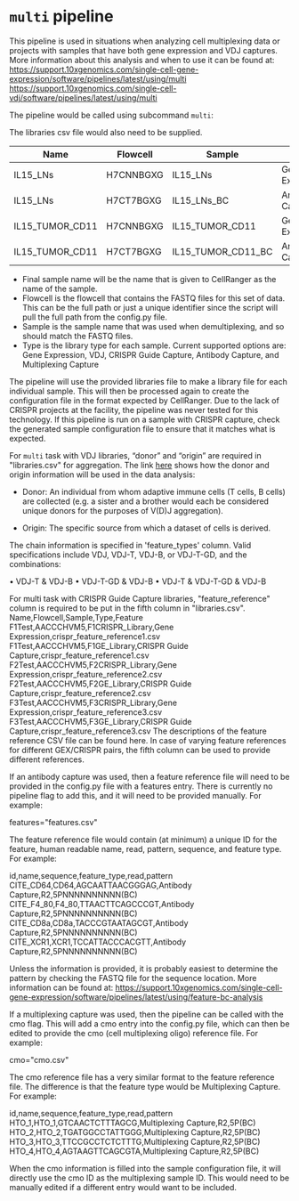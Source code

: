 # `multi` pipeline 


This pipeline is used in situations when analyzing cell multiplexing data or projects with samples that have both gene expression and VDJ captures. More information about this analysis and when to use it can be found at:
https://support.10xgenomics.com/single-cell-gene-expression/software/pipelines/latest/using/multi
https://support.10xgenomics.com/single-cell-vdj/software/pipelines/latest/using/multi


The pipeline would be called using subcommand `multi`: 



The libraries csv file would also need to be supplied.

| Name            | Flowcell  | Sample             | Type             |            |
|-----------------|-----------|--------------------|------------------|------------|
| IL15_LNs        | H7CNNBGXG | IL15_LNs           | Gene Expression  | Expression |
| IL15_LNs        | H7CT7BGXG | IL15_LNs_BC        | Antibody Capture | Capture    |
| IL15_TUMOR_CD11 | H7CNNBGXG | IL15_TUMOR_CD11    | Gene Expression  | Expression |
| IL15_TUMOR_CD11 | H7CT7BGXG | IL15_TUMOR_CD11_BC | Antibody Capture | Capture    |

* Final sample name will be the name that is given to CellRanger as the name of the sample. 
* Flowcell is the flowcell that contains the FASTQ files for this set of data. This can be the full path or just a unique identifier since the script will pull the full path from the config.py file.
* Sample is the sample name that was used when demultiplexing, and so should match the FASTQ files.
* Type is the library type for each sample. Current supported options are: Gene Expression, VDJ, CRISPR Guide Capture, Antibody Capture, and Multiplexing Capture

The pipeline will use the provided libraries file to make a library file for each individual sample. This will then be processed again to create the configuration file in the format expected by CellRanger. Due to the lack of CRISPR projects at the facility, the pipeline was never tested for this technology. If this pipeline is run on a sample with CRISPR capture, check the generated sample configuration file to ensure that it matches what is expected. 

For `multi` task with VDJ libraries, “donor” and “origin” are required in "libraries.csv" for aggregation. The link [here](https://support.10xgenomics.com/single-cell-vdj/software/pipelines/latest/using/aggr#donor_origin) shows how the donor and origin information will be used in the data analysis:

* Donor: An individual from whom adaptive immune cells (T cells, B cells) are collected (e.g. a sister and a brother would each be considered unique donors for the purposes of V(D)J aggregation).

* Origin: The specific source from which a dataset of cells is derived.


The chain information is specified in 'feature_types' column. Valid specifications include VDJ, VDJ-T, VDJ-B, or VDJ-T-GD, and the combinations:

• VDJ-T & VDJ-B
• VDJ-T-GD & VDJ-B
• VDJ-T & VDJ-T-GD & VDJ-B


For multi task with CRISPR Guide Capture libraries, "feature_reference" column is required to be put in the fifth column in "libraries.csv". 
Name,Flowcell,Sample,Type,Feature
F1Test,AACCCHVM5,F1CRISPR_Library,Gene Expression,crispr_feature_reference1.csv
F1Test,AACCCHVM5,F1GE_Library,CRISPR Guide Capture,crispr_feature_reference1.csv
F2Test,AACCCHVM5,F2CRISPR_Library,Gene Expression,crispr_feature_reference2.csv
F2Test,AACCCHVM5,F2GE_Library,CRISPR Guide Capture,crispr_feature_reference2.csv
F3Test,AACCCHVM5,F3CRISPR_Library,Gene Expression,crispr_feature_reference3.csv
F3Test,AACCCHVM5,F3GE_Library,CRISPR Guide Capture,crispr_feature_reference3.csv
The descriptions of the feature reference CSV file can be found here. In case of varying feature references for different GEX/CRISPR pairs, the fifth column can be used to provide different references.

If an antibody capture was used, then a feature reference file will need to be provided in the config.py file with a features entry. There is currently no pipeline flag to add this, and it will need to be provided manually. For example:

features="features.csv"

The feature reference file would contain (at minimum) a unique ID for the feature, human readable name, read, pattern, sequence, and feature type. For example:

id,name,sequence,feature_type,read,pattern
CITE_CD64,CD64,AGCAATTAACGGGAG,Antibody Capture,R2,5PNNNNNNNNNN(BC)
CITE_F4_80,F4_80,TTAACTTCAGCCCGT,Antibody Capture,R2,5PNNNNNNNNNN(BC)
CITE_CD8a,CD8a,TACCCGTAATAGCGT,Antibody Capture,R2,5PNNNNNNNNNN(BC)
CITE_XCR1,XCR1,TCCATTACCCACGTT,Antibody Capture,R2,5PNNNNNNNNNN(BC)

Unless the information is provided, it is probably easiest to determine the pattern by checking the FASTQ file for the sequence location. More information can be found at: https://support.10xgenomics.com/single-cell-gene-expression/software/pipelines/latest/using/feature-bc-analysis

If a multiplexing capture was used, then the pipeline can be called with the cmo flag. This will add a cmo entry into the config.py file, which can then be edited to provide the cmo (cell multiplexing oligo) reference file. For example:

cmo="cmo.csv"

The cmo reference file has a very similar format to the feature reference file. The difference is that the feature type would be Multiplexing Capture. For example:

id,name,sequence,feature_type,read,pattern
HTO_1,HTO_1,GTCAACTCTTTAGCG,Multiplexing Capture,R2,5P(BC)
HTO_2,HTO_2,TGATGGCCTATTGGG,Multiplexing Capture,R2,5P(BC)
HTO_3,HTO_3,TTCCGCCTCTCTTTG,Multiplexing Capture,R2,5P(BC)
HTO_4,HTO_4,AGTAAGTTCAGCGTA,Multiplexing Capture,R2,5P(BC)

When the cmo information is filled into the sample configuration file, it will directly use the cmo ID as the multiplexing sample ID. This would need to be manually edited if a different entry would want to be included.



